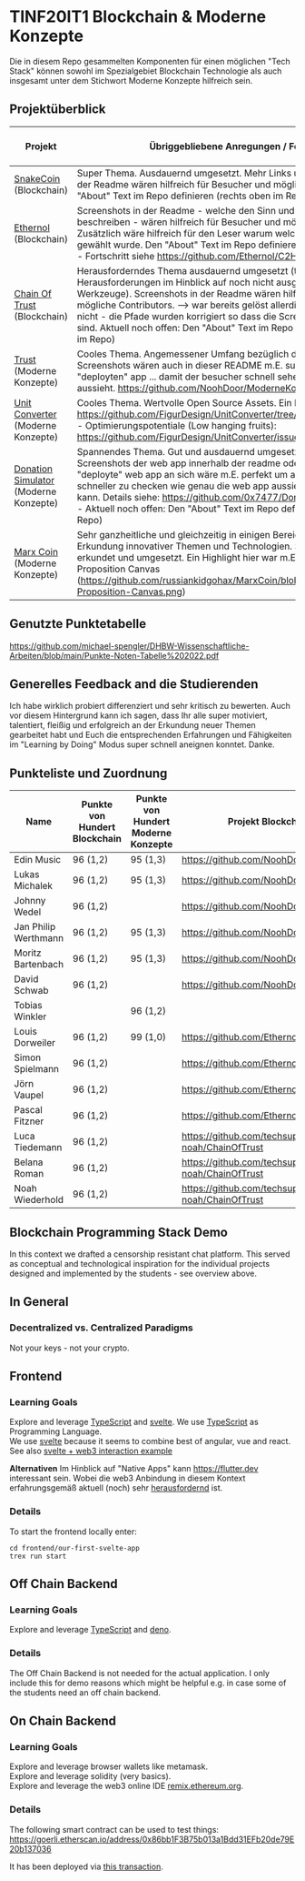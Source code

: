 # TINF20IT1 Blockchain & Moderne Konzepte
Die in diesem Repo gesammelten Komponenten für einen möglichen "Tech Stack" können sowohl im Spezialgebiet Blockchain Technologie als auch insgesamt unter dem Stichwort Moderne Konzepte hilfreich sein.

## Projektüberblick 
| Projekt      | Übriggebliebene Anregungen / Feedback     | Punkte von 100 |
|--------------|-----------|------------|
| [SnakeCoin](https://github.com/NoohDoor/SnakeCoin) (Blockchain) | Super Thema. Ausdauernd umgesetzt. Mehr Links und oder Screenshots in der Readme wären hilfreich für Besucher und mögliche Contributors. Den "About" Text im Repo definieren (rechts oben im Repo)    | 96 (1,2)       |
| [Ethernol](https://github.com/Ethernol/C2H6O)  (Blockchain) | Screenshots in der Readme - welche den Sinn und Zweck der Applikation beschreiben - wären hilfreich für Besucher und mögliche Contributors. Zusätzlich wäre hilfreich für den Leser warum welche Technologie wofür gewählt wurde. Den "About" Text im Repo definieren (rechts oben im Repo) - Fortschritt siehe https://github.com/Ethernol/C2H6O/issues/4  | 96 (1,2)        |
| [Chain Of Trust](https://github.com/techsupport-noah/ChainOfTrust)  (Blockchain) | Herausforderndes Thema ausdauernd umgesetzt (trotz extrem vieler Herausforderungen im Hinblick auf noch nicht ausgereifte web3 Werkzeuge). Screenshots in der Readme wären hilfreich für Besucher und mögliche Contributors. --> war bereits gelöst allerdings passten die links nicht - die Pfade wurden korrigiert so dass die Screenshots nun sichtbar sind. Aktuell noch offen: Den "About" Text im Repo definieren (rechts oben im Repo)  | 96 (1,2)        |
| [Trust](https://github.com/NoohDoor/ModerneKonzepteTrust) (Moderne Konzepte) | Cooles Thema. Angemessener Umfang bezüglich der Implementierung. Screenshots wären auch in dieser README m.E. super und oder ein link zur "deployten" app ... damit der besucher schnell sehen kann wie das konkret aussieht. https://github.com/NoohDoor/ModerneKonzepteTrust/issues/1   | 95 (1,3)        |
| [Unit Converter](https://github.com/FigurDesign/UnitConverter.git) (Moderne Konzepte) | Cooles Thema. Wertvolle Open Source Assets. Ein Highlight für mich war https://github.com/FigurDesign/UnitConverter/tree/main/Uniswap_Converter -  Optimierungspotentiale (Low hanging fruits): https://github.com/FigurDesign/UnitConverter/issues/2    | 95 (1,3)        |
| [Donation Simulator](https://github.com/0x7477/DonationSimulator) (Moderne Konzepte) | Spannendes Thema. Gut und ausdauernd umgesetzt. (Zusätzliche) Screenshots der web app innerhalb der readme oder ein link auf die "deployte" web app an sich wäre m.E. perfekt um anhand der readme noch schneller zu checken wie genau die web app aussieht und benutzt werden kann. Details siehe: https://github.com/0x7477/DonationSimulator/issues/1 - Aktuell noch offen: Den "About" Text im Repo definieren (rechts oben im Repo)    | 96 (1,2)        |
| [Marx Coin](https://github.com/russiankidgohax/MarxCoin) (Moderne Konzepte) | Sehr ganzheitliche und gleichzeitig in einigen Bereichen fokussierte Erkundung innovativer Themen und Technologien. Sehr ausdauernd erkundet und umgesetzt. Ein Highlight hier war m.E. auch das erstellte Value Proposition Canvas (https://github.com/russiankidgohax/MarxCoin/blob/main/docs/Value-Proposition-Canvas.png)   | 99 (1,0)       |


## Genutzte Punktetabelle
https://github.com/michael-spengler/DHBW-Wissenschaftliche-Arbeiten/blob/main/Punkte-Noten-Tabelle%202022.pdf

## Generelles Feedback and die Studierenden
Ich habe wirklich probiert differenziert und sehr kritisch zu bewerten. Auch vor diesem Hintergrund kann ich sagen, dass Ihr alle super motiviert, talentiert, fleißig und erfolgreich an der Erkundung neuer Themen gearbeitet habt und Euch die entsprechenden Erfahrungen und Fähigkeiten im "Learning by Doing" Modus super schnell aneignen konntet. Danke.

## Punkteliste und Zuordnung
| Name         | Punkte von Hundert Blockchain     | Punkte von Hundert Moderne Konzepte | Projekt Blockchain     | Projekt Moderne Konzepte |
|--------------|-----------|------------|-----------|------------|
| Edin Music | 96 (1,2) | 95 (1,3) |   https://github.com/NoohDoor/SnakeCoin    | https://github.com/NoohDoor/ModerneKonzepteTrust        |
| Lukas Michalek | 96 (1,2) | 95 (1,3) |   https://github.com/NoohDoor/SnakeCoin    | https://github.com/NoohDoor/ModerneKonzepteTrust        |
| Johnny Wedel | 96 (1,2) | | https://github.com/NoohDoor/SnakeCoin | | 
| Jan Philip Werthmann | 96 (1,2) | 95 (1,3) | https://github.com/NoohDoor/SnakeCoin | https://github.com/FigurDesign/UnitConverter.git | 
| Moritz Bartenbach | 96 (1,2) | 95 (1,3) | https://github.com/NoohDoor/SnakeCoin | https://github.com/FigurDesign/UnitConverter.git | 
| David Schwab | 96 (1,2) | | https://github.com/NoohDoor/SnakeCoin | | 
| Tobias Winkler |  | 96 (1,2) | | https://github.com/0x7477/DonationSimulator | 
| Louis Dorweiler | 96 (1,2) | 99 (1,0) | https://github.com/Ethernol/C2H6O | https://github.com/russiankidgohax/MarxCoin |
| Simon Spielmann | 96 (1,2) | | https://github.com/Ethernol/C2H6O | |
| Jörn Vaupel | 96 (1,2) | | https://github.com/Ethernol/C2H6O | |
| Pascal Fitzner | 96 (1,2) | | https://github.com/Ethernol/C2H6O | |
| Luca Tiedemann | 96 (1,2) | | https://github.com/techsupport-noah/ChainOfTrust | | 
| Belana Roman | 96 (1,2) | | https://github.com/techsupport-noah/ChainOfTrust | | 
| Noah Wiederhold | 96 (1,2) | | https://github.com/techsupport-noah/ChainOfTrust | | 



## Blockchain Programming Stack Demo
In this context we drafted a censorship resistant chat platform. This served as conceptual and technological inspiration for the individual projects designed and implemented by the students - see overview above.

## In General
### Decentralized vs. Centralized Paradigms
Not your keys - not your crypto.

## Frontend
### Learning Goals
Explore and leverage [TypeScript](https://www.typescriptlang.org/) and [svelte](https://svelte.dev/).
We use [TypeScript](https://www.typescriptlang.org/) as Programming Language.  
We use [svelte](https://svelte.dev/) because it seems to combine best of angular, vue and react. See also [svelte + web3 interaction example](https://github.com/App-Entwicklung/frontend-svelte/blob/main/src/App.svelte)  

**Alternativen** 
Im Hinblick auf "Native Apps" kann https://flutter.dev interessant sein. Wobei die web3 Anbindung in diesem Kontext erfahrungsgemäß aktuell (noch) sehr [herausfordernd](https://github.com/App-Entwicklung/frontend/blob/main/lib/helpers/contract.dart#L46-L75) ist. 

### Details
To start the frontend locally enter:  
```
cd frontend/our-first-svelte-app
trex run start
```


## Off Chain Backend
### Learning Goals
Explore and leverage [TypeScript](https://www.typescriptlang.org/) and [deno](https://deno.land).

### Details
The Off Chain Backend is not needed for the actual application. I only include this for demo reasons which might be helpful e.g. in case some of the students need an off chain backend.

## On Chain Backend
### Learning Goals
Explore and leverage browser wallets like metamask.  
Explore and leverage solidity (very basics).    
Explore and leverage the web3 online IDE [remix.ethereum.org](https://remix.ethereum.org).  

### Details
The following smart contract can be used to test things:  
https://goerli.etherscan.io/address/0x86bb1F3B75b013a1Bdd31EFb20de79E20b137036


It has been deployed via [this transaction](https://goerli.etherscan.io/tx/0xf20e541f2f38ae85db00903baefd1ea012f95564d4347e52b902e605a41b63c6).  

 


